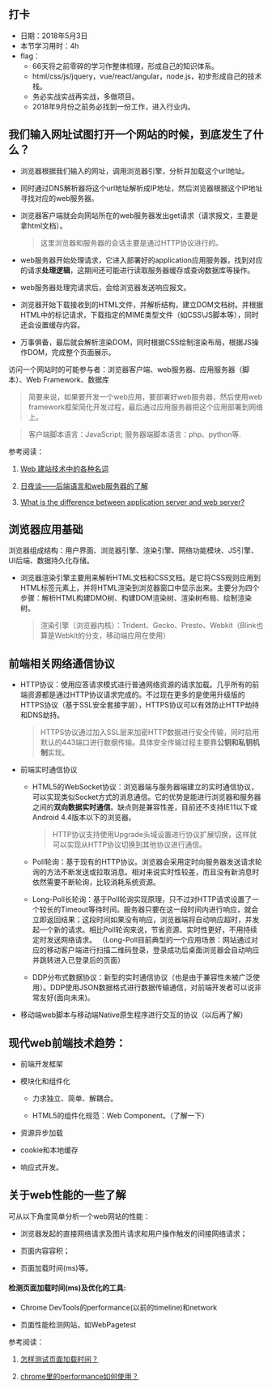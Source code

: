 ## 打卡
* 日期：2018年5月3日
* 本节学习用时：4h
* flag：
  * 66天将之前零碎的学习作整体梳理，形成自己的知识体系。
  * html/css/js/jquery，vue/react/angular，node.js，初步形成自己的技术栈。
  * 务必实战实战再实战，多做项目。
  * 2018年9月份之前务必找到一份工作，进入行业内。

## 我们输入网址试图打开一个网站的时候，到底发生了什么？

* 浏览器根据我们输入的网址，调用浏览器引擎，分析并加载这个url地址。

* 同时通过DNS解析器将这个url地址解析成IP地址，然后浏览器根据这个IP地址寻找对应的web服务器。

* 浏览器客户端就会向网站所在的web服务器发出get请求（请求报文，主要是拿html文档）。

  > 这里浏览器和服务器的会话主要是通过HTTP协议进行的。

* web服务器开始处理请求，它进入部署好的application应用服务器，找到对应的请求**处理逻辑**，这期间还可能进行读取服务器缓存或查询数据库等操作。

* web服务器处理完请求后，会给浏览器发送响应报文。

* 浏览器开始下载接收到的HTML文件，并解析结构，建立DOM文档树。并根据HTML中的标记请求，下载指定的MIME类型文件（如CSS\JS脚本等），同时还会设置缓存内容。

* 万事俱备，最后就会解析渲染DOM，同时根据CSS绘制渲染布局，根据JS操作DOM，完成整个页面展示。

访问一个网站时的可能参与者：浏览器客户端、web服务器、应用服务器（脚本）、Web Framework、数据库

> 简要来说，如果要开发一个web应用，要部署好web服务器，然后使用web framework框架简化开发过程，最后通过应用服务器把这个应用部署到网络上。

> 客户端脚本语言：JavaScript;
> 服务器端脚本语言：php、python等.

参考阅读：

1. [Web 建站技术中的各种名词](https://www.zhihu.com/question/22689579)

2. [日夜谈——后端语言和web服务器的了解](https://www.jianshu.com/p/8da3e2dae61f)

3. [What is the difference between application server and web server?
](https://stackoverflow.com/questions/936197/what-is-the-difference-between-application-server-and-web-server/936257#936257)

## 浏览器应用基础

浏览器组成结构：用户界面、浏览器引擎、渲染引擎、网络功能模块、JS引擎、UI后端、数据持久化存储。

* 浏览器渲染引擎主要用来解析HTML文档和CSS文档。是它将CSS规则应用到HTML标签元素上，并将HTML渲染到浏览器窗口中显示出来。主要分为四个步骤：解析HTML构建DMO树、构建DOM渲染树、渲染树布局、绘制渲染树。

  > 渲染引擎（浏览器内核）：Trident、Gecko、Presto、Webkit（Blink也算是Webkit的分支，移动端应用在使用）

## 前端相关网络通信协议

* HTTP协议：使用应答请求模式进行普通网络资源的请求加载。几乎所有的前端资源都是通过HTTP协议请求完成的。不过现在更多的是使用升级版的HTTPS协议（基于SSL安全套接字层），HTTPS协议可以有效防止HTTP劫持和DNS劫持。

  > HTTPS协议通过加入SSL层来加密HTTP数据进行安全传输，同时启用默认的443端口进行数据传输。具体安全传输过程主要靠**公钥和私钥机制**实现。

* 前端实时通信协议

  * HTML5的WebSocket协议：浏览器端与服务器端建立的实时通信协议，可以实现类似Socket方式的消息通信。它的优势是能进行浏览器和服务器之间的**双向数据实时通信**。缺点则是兼容性差，目前还不支持IE11以下或Android 4.4版本以下的浏览器。

    > HTTP协议支持使用Upgrade头域设置进行协议扩展切换，这样就可以实现从HTTP协议切换到其他协议进行通信。

  * Poll轮询：基于现有的HTTP协议。浏览器会采用定时向服务器发送请求轮询的方法不断发送或拉取消息。相对来说实时性较差，而且没有新消息时依然需要不断轮询，比较消耗系统资源。

  * Long-Poll长轮询：基于Poll轮询实现原理，只不过对HTTP请求设置了一个较长的Timeout等待时间。服务器只要在这一段时间内进行响应，就会立即返回结果；这段时间如果没有响应，浏览器端将自动响应超时，并发起一个新的请求。相比Poll轮询来说，节省资源、实时性更好，不用持续定时发送网络请求。
（Long-Poll目前典型的一个应用场景：网站通过对应的移动客户端进行扫描二维码登录，登录成功后桌面浏览器会自动响应并跳转进入已登录后的页面）

  * DDP分布式数据协议：新型的实时通信协议（也是由于兼容性未被广泛使用）。DDP使用JSON数据格式进行数据传输通信，对前端开发者可以说非常友好(面向未来)。

* 移动端web脚本与移动端Native原生程序进行交互的协议（以后再了解）

## 现代web前端技术趋势：

* 前端开发框架

* 模块化和组件化

  * 力求独立、简单、解耦合。

  * HTML5的组件化规范：Web Component。（了解一下）

* 资源异步加载

* cookie和本地缓存

* 响应式开发。

## 关于web性能的一些了解

可从以下角度简单分析一个web网站的性能：

* 浏览器发起的直接网络请求及图片请求和用户操作触发的间接网络请求；

* 页面内容容积；

* 页面加载时间(ms)等。

#### 检测页面加载时间(ms)及优化的工具:

* Chrome DevTools的performance(以前的timeline)和network

* 页面性能检测网站，如WebPagetest

参考阅读：

1. [怎样测试页面加载时间？](https://www.zhihu.com/question/22776517)

2. [chrome里的performance如何使用？](https://www.zhihu.com/question/20644454)
